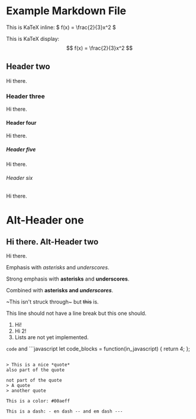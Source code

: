 # Example Markdown File

This is KaTeX inline: $ f(x) = \frac{2}{3}x^2 $

This is KaTeX display: $$ f(x) = \frac{2}{3}x^2 $$

## Header two
Hi there.
### Header three
Hi there.
#### Header four
Hi there.
##### Header five
Hi there.
###### Header six
Hi there.

Alt-Header one
==============
Hi there.
Alt-Header two
--------------
Hi there.

Emphasis with *asterisks* and _underscores_.

Strong emphasis with **asterisks** and __underscores__.

Combined with **asterisks and _underscores_**.

~This isn't struck through~ but ~~this~~ is.

This line should not have a line break
but this one should.

1. Hi!
2. Hi 2!
3. Lists are not yet implemented.

`code` and ```javascript
let code_blocks = function(in_javascript) {
	return 4;
};
```

> This is a nice *quote*
also part of the quote

not part of the quote
> A quote
> another quote

This is a color: #00aeff

This is a dash: - en dash -- and em dash ---